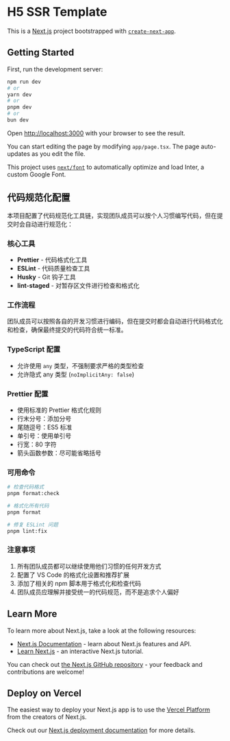 # H5 SSR Template

This is a [Next.js](https://nextjs.org) project bootstrapped with [`create-next-app`](https://nextjs.org/docs/app/api-reference/create-next-app).

## Getting Started

First, run the development server:

```bash
npm run dev
# or
yarn dev
# or
pnpm dev
# or
bun dev
```

Open [http://localhost:3000](http://localhost:3000) with your browser to see the result.

You can start editing the page by modifying `app/page.tsx`. The page auto-updates as you edit the file.

This project uses [`next/font`](https://nextjs.org/docs/app/building-your-application/optimizing/fonts) to automatically optimize and load Inter, a custom Google Font.

## 代码规范化配置

本项目配置了代码规范化工具链，实现团队成员可以按个人习惯编写代码，但在提交时会自动进行规范化：

### 核心工具

- **Prettier** - 代码格式化工具
- **ESLint** - 代码质量检查工具
- **Husky** - Git 钩子工具
- **lint-staged** - 对暂存区文件进行检查和格式化

### 工作流程

团队成员可以按照各自的开发习惯进行编码，但在提交时都会自动进行代码格式化和检查，确保最终提交的代码符合统一标准。

### TypeScript 配置

- 允许使用 `any` 类型，不强制要求严格的类型检查
- 允许隐式 any 类型 (`noImplicitAny: false`)

### Prettier 配置

- 使用标准的 Prettier 格式化规则
- 行末分号：添加分号
- 尾随逗号：ES5 标准
- 单引号：使用单引号
- 行宽：80 字符
- 箭头函数参数：尽可能省略括号

### 可用命令

```bash
# 检查代码格式
pnpm format:check

# 格式化所有代码
pnpm format

# 修复 ESLint 问题
pnpm lint:fix
```

### 注意事项

1. 所有团队成员都可以继续使用他们习惯的任何开发方式
2. 配置了 VS Code 的格式化设置和推荐扩展
3. 添加了相关的 npm 脚本用于格式化和检查代码
4. 团队成员应理解并接受统一的代码规范，而不是追求个人偏好

## Learn More

To learn more about Next.js, take a look at the following resources:

- [Next.js Documentation](https://nextjs.org/docs) - learn about Next.js features and API.
- [Learn Next.js](https://nextjs.org/learn) - an interactive Next.js tutorial.

You can check out [the Next.js GitHub repository](https://github.com/vercel/next.js) - your feedback and contributions are welcome!

## Deploy on Vercel

The easiest way to deploy your Next.js app is to use the [Vercel Platform](https://vercel.com/new?utm_medium=default-template&filter=next.js&utm_source=create-next-app&utm_campaign=create-next-app-readme) from the creators of Next.js.

Check out our [Next.js deployment documentation](https://nextjs.org/docs/app/building-your-application/deploying) for more details.
